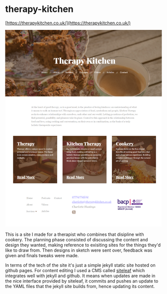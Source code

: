 # therapy-kitchen
[https://therapykitchen.co.uk/](https://therapykitchen.co.uk/)

![screenshot](./screenshot.png)

This is a site I made for a therapist who combines that disipline with cookery. The planning phase consisted of discussing the content and design they wanted, making reference to exisiting sites for the things they'd like to draw from. Then designs in sketch were sent over, feedback was given and finals tweaks were made. 

In terms of the tech of the site it's just a simple jekyll static site hosted on github pages. For content editing I used a CMS called [siteleaf](https://www.siteleaf.com/) which integrates well with jekyll and github. It means when updates are made in the nice interface provided by siteleaf, it commits and pushes an update to the YAML files that the jekyll site builds from, hence updating its content.
